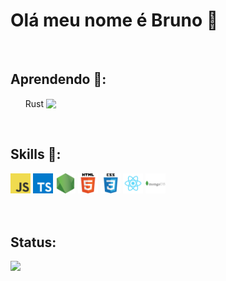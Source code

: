 <!DOCTYPE html>
<html lang="en">

<head>
</head>

<body>

<h1>Olá meu nome é Bruno 👋</h1>
</br>
<h2>Aprendendo 📖: </h2> 
<ul> 
    <li style="display: flex; gap: 4px; align-items: center;">Rust  <img height="15em" src="https://www.rust-lang.org/logos/rust-logo-512x512.png" style="max-width: 100%"</li> 
</ul>
</br>
<h2>Skills 🚀:</h2>
<code><img height="32" src="https://raw.githubusercontent.com/github/explore/80688e429a7d4ef2fca1e82350fe8e3517d3494d/topics/javascript/javascript.png" alt="Javascript"/></code>
<code><img height="32" src="https://raw.githubusercontent.com/github/explore/80688e429a7d4ef2fca1e82350fe8e3517d3494d/topics/typescript/typescript.png" alt="Typescript"/></code>
<code><img height="32" src="https://raw.githubusercontent.com/github/explore/80688e429a7d4ef2fca1e82350fe8e3517d3494d/topics/nodejs/nodejs.png" alt="Nodejs"/></code>
<code><img height="32" src="https://raw.githubusercontent.com/github/explore/80688e429a7d4ef2fca1e82350fe8e3517d3494d/topics/html/html.png" alt="HTML5"/></code>
<code><img height="32" src="https://raw.githubusercontent.com/github/explore/80688e429a7d4ef2fca1e82350fe8e3517d3494d/topics/css/css.png" alt="CSS"/></code>
<code><img height="32" src="https://raw.githubusercontent.com/github/explore/80688e429a7d4ef2fca1e82350fe8e3517d3494d/topics/react/react.png" alt="React"/></code>
<code><img height="32" src="https://raw.githubusercontent.com/github/explore/80688e429a7d4ef2fca1e82350fe8e3517d3494d/topics/mongodb/mongodb.png" alt="MongoDB"/></code>
</br>
</br>
</br>
<h2>Status: </h2>
<img height="180em" src="https://github-readme-stats.vercel.app/api/top-langs/?username=brunobispo12&amp;layout=compact&amp;langs_count=7&amp;theme=dark" style="max-width: 100%;">

</body>

</html>
